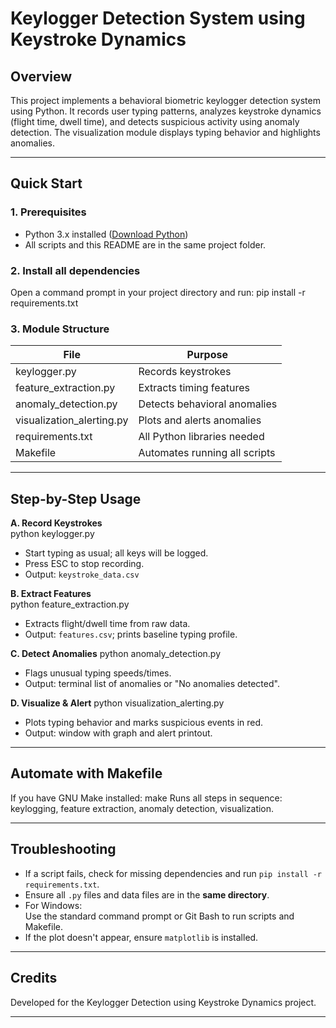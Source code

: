 # Keylogger Detection System using Keystroke Dynamics

## Overview

This project implements a behavioral biometric keylogger detection system using Python. It records user typing patterns, analyzes keystroke dynamics (flight time, dwell time), and detects suspicious activity using anomaly detection. The visualization module displays typing behavior and highlights anomalies.

---

## Quick Start

### 1. Prerequisites

- Python 3.x installed ([Download Python](https://python.org))
- All scripts and this README are in the same project folder.

### 2. Install all dependencies

Open a command prompt in your project directory and run:
pip install -r requirements.txt


### 3. Module Structure

| File                     | Purpose                           |
|--------------------------|-----------------------------------|
| keylogger.py             | Records keystrokes                |
| feature_extraction.py    | Extracts timing features          |
| anomaly_detection.py     | Detects behavioral anomalies      |
| visualization_alerting.py| Plots and alerts anomalies        |
| requirements.txt         | All Python libraries needed       |
| Makefile                 | Automates running all scripts     |

---

## Step-by-Step Usage

**A. Record Keystrokes**  
python keylogger.py

- Start typing as usual; all keys will be logged.
- Press ESC to stop recording.
- Output: `keystroke_data.csv`

**B. Extract Features**  
python feature_extraction.py

- Extracts flight/dwell time from raw data.
- Output: `features.csv`; prints baseline typing profile.

**C. Detect Anomalies**
python anomaly_detection.py

- Flags unusual typing speeds/times.
- Output: terminal list of anomalies or "No anomalies detected".

**D. Visualize & Alert**
python visualization_alerting.py

- Plots typing behavior and marks suspicious events in red.
- Output: window with graph and alert printout.

---

## Automate with Makefile

If you have GNU Make installed:
make
Runs all steps in sequence: keylogging, feature extraction, anomaly detection, visualization.

---

## Troubleshooting

- If a script fails, check for missing dependencies and run `pip install -r requirements.txt`.
- Ensure all `.py` files and data files are in the **same directory**.
- For Windows:  
  Use the standard command prompt or Git Bash to run scripts and Makefile.
- If the plot doesn't appear, ensure `matplotlib` is installed.

---

## Credits

Developed for the Keylogger Detection using Keystroke Dynamics project.

---

